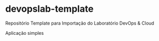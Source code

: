 # devopslab-template
Repositório Template para Importação do Laboratório DevOps &amp; Cloud

Aplicação simples